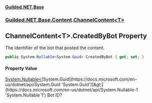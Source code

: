 #### [Guilded.NET.Base](Guilded_NET_Base.md 'Guilded.NET.Base')
### [Guilded.NET.Base.Content](Guilded_NET_Base.md#Guilded_NET_Base_Content 'Guilded.NET.Base.Content').[ChannelContent&lt;T&gt;](ChannelContent_T_.md 'Guilded.NET.Base.Content.ChannelContent&lt;T&gt;')
## ChannelContent&lt;T&gt;.CreatedByBot Property
The identifier of the bot that posted the content.  
```csharp
public System.Nullable<System.Guid> CreatedByBot { get; set; }
```
#### Property Value
[System.Nullable&lt;](https://docs.microsoft.com/en-us/dotnet/api/System.Nullable-1 'System.Nullable`1')[System.Guid](https://docs.microsoft.com/en-us/dotnet/api/System.Guid 'System.Guid')[&gt;](https://docs.microsoft.com/en-us/dotnet/api/System.Nullable-1 'System.Nullable`1')
Bot ID?

